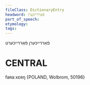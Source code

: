 ```yaml
---
fileClass: DictionaryEntry
headword: פֿאַררייכערן
part_of_speech: 
etymology: 
tags: 
---
```

פֿאַררייכערן
פֿאַררייכערט

CENTRAL
========

faʀaːxɛʀŋ {POLAND, Wolbrom, 50196}